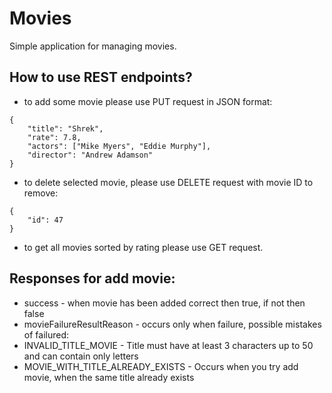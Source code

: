 # Movies

Simple application for managing movies.

## How to use REST endpoints?

* to add some movie please use PUT request in JSON format:

```
{
	"title": "Shrek",
	"rate": 7.8,
	"actors": ["Mike Myers", "Eddie Murphy"],
	"director": "Andrew Adamson"
}
```

* to delete selected movie, please use DELETE request with movie ID to remove:
```
{
	"id": 47
}
```

* to get all movies sorted by rating please use GET request.
  
## Responses for add movie:
  * success - when movie has been added correct then true, if not then false
  * movieFailureResultReason - occurs only when failure, possible mistakes of failured:
  * INVALID_TITLE_MOVIE - Title must have at least 3 characters up to 50 and can contain only letters
  * MOVIE_WITH_TITLE_ALREADY_EXISTS - Occurs when you try add movie, when the same title already exists
  
